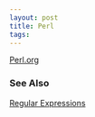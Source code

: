 ```yaml
---
layout: post 
title: Perl
tags: 
---
```


[Perl.org](http://www.perl.org)

### See Also

[Regular Expressions](Regular_Expressions "wikilink")

